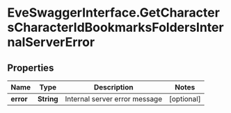 # EveSwaggerInterface.GetCharactersCharacterIdBookmarksFoldersInternalServerError

## Properties
Name | Type | Description | Notes
------------ | ------------- | ------------- | -------------
**error** | **String** | Internal server error message | [optional] 


